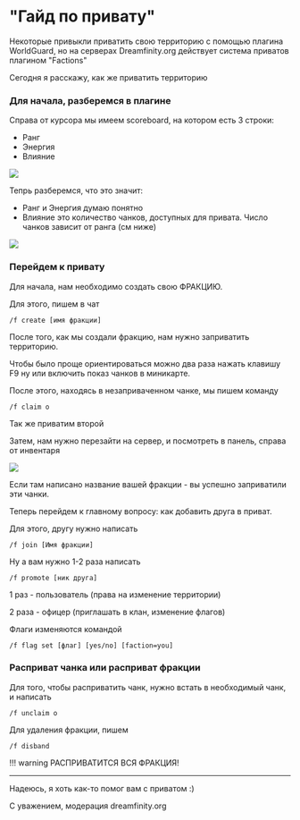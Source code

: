 # "Гайд по привату"

Некоторые привыкли приватить свою территорию с помощью плагина WorldGuard, но на серверах Dreamfinity.org действует система приватов плагином "Factions"

Сегодня я расскажу, как же приватить территорию

### Для начала, разберемся в плагине

Справа от курсора мы имеем scoreboard, на котором есть 3 строки:

  - Ранг
  - Энергия
  - Влияние

  ![](./images/rank_energy_influence.png)

Тепрь разберемся, что это значит:

  - Ранг и Энергия думаю понятно
  - Влияние это количество чанков, доступных для привата. Число чанков зависит от ранга (см ниже)

  ![](./images/ranks.png)

### Перейдем к привату

Для начала, нам необходимо создать свою ФРАКЦИЮ.

Для этого, пишем в чат 

```
/f create [имя фракции]
```

После того, как мы создали фракцию, нам нужно заприватить территорию.

Чтобы было проще ориентироваться можно два раза нажать клавишу F9 ну или включить показ чанков в миникарте.

После этого, находясь в незаприваченном чанке, мы пишем команду 

```
/f claim o
```

Так же приватим второй

Затем, нам нужно перезайти на сервер, и посмотреть в панель, справа от инвентаря

![](./images/claimed.jpg)

Если там написано название вашей фракции - вы успешно заприватили эти чанки.

Теперь перейдем к главному вопросу: как добавить друга в приват.

Для этого, другу нужно написать

```
/f join [Имя фракции]
```

Ну а вам нужно 1-2 раза написать 

```
/f promote [ник друга] 
```

1 раз - пользователь (права на изменение территории)

2 раза - офицер (приглашать в клан, изменение флагов)

Флаги изменяются командой 

```
/f flag set [флаг] [yes/no] [faction=you]
```
### Расприват чанка или расприват фракции

Для того, чтобы расприватить чанк, нужно встать в необходимый чанк, и написать 

```
/f unclaim o
```

Для удаления фракции, пишем

```
/f disband
```
!!! warning
    РАСПРИВАТИТСЯ ВСЯ ФРАКЦИЯ!

---

Надеюсь, я хоть как-то помог вам с приватом :)

С уважением, модерация dreamfinity.org